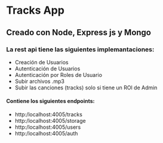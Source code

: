 # Tracks App

## Creado con Node, Express js y Mongo

### La rest api tiene las siguientes implemantaciones:
* Creación de Usuarios
* Autenticación de Usuarios
* Autenticación por Roles de Usuario
* Subir archivos .mp3
* Subir las canciones (tracks) solo si tiene un ROl de Admin


#### Contiene los siguientes endpoints:

* http:/localhost:4005/tracks 
* http:/localhost:4005/storage 
* http:/localhost:4005/users
* http:/localhost:4005/auth


